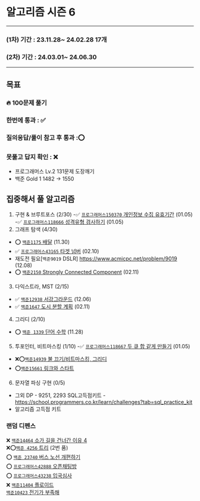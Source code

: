 # 알고리즘 시즌 6

-----------------

### (1차) 기간 : 23.11.28~ 24.02.28 17개
### (2차) 기간 : 24.03.01~ 24.06.30 

----------

## 목표
### 🔥 100문제 풀기
### 한번에 통과 : ✅️
### 질의응답/풀이 참고 후 통과 :⭕
### 못풀고 답지 확인 : ❌
- 프로그래머스 Lv.2 131문제 도장깨기
- 백준 Gold 1 1482 -> 1550

## 집중해서 풀 알고리즘
1. 구현 & 브루트포스 (2/30)
-✅️  [`프로그래머스150370` 개인정보 수집 유효기간](https://school.programmers.co.kr/learn/courses/30/lessons/150370) (01.05)
-✅️  [`프로그래머스118666` 성격유형 검사하기](https://school.programmers.co.kr/learn/courses/30/lessons/118666) (01.05)
2. 그래프 탐색 (4/30)
- ⭕ [`백준1175` 배달](https://www.acmicpc.net/problem/1175) (11.30)
- ✅️ [`프로그래머스43165` 타겟 넘버](https://school.programmers.co.kr/learn/courses/30/lessons/43165) (02.10)
- 재도전 필요[`백준9019` DSLR] https://www.acmicpc.net/problem/9019 (12.08)
- ⭕ [`백준2150` Strongly Connected Component](https://www.acmicpc.net/problem/2150) (02.11)

3. 다익스트라, MST (2/15)
- ✅️ [`백준12938` 서강그라운드](https://www.acmicpc.net/problem/14938) (12.06)
- ✅️ [`백준1647` 도시 분할 계획](https://www.acmicpc.net/problem/1647) (02.11)
4. 그리디 (2/10)
- ⭕ [`백준 1339` 단어 수학](https://www.acmicpc.net/problem/1339) (11.28)

5. 투포인터, 비트마스킹 (1/10)
-✅️ [`프로그래머스118667` 두 큐 합 같게 만들기](https://school.programmers.co.kr/learn/courses/30/lessons/118667) (01.05)
- ❌⭕[`백준14939` 불 끄기/비트마스킹, 그리디](https://www.acmicpc.net/problem/14939)
- ⭕[`백준15661` 링크와 스타트](https://www.acmicpc.net/problem/15661)


6. 문자열 파싱 구현 (0/5)

- 그외
DP - 9251, 2293
SQL고득점키트 - https://school.programmers.co.kr/learn/challenges?tab=sql_practice_kit
- 알고리즘 고득점 키트
### 랜덤 디펜스
❌ [`백준14464` 소가 길을 건너간 이유 4](https://www.acmicpc.net/problem/14464)\
❌⭕[`백준 4256` 트리](https://www.acmicpc.net/problem/4256) (2번 품)\
⭕ [`백준 23740` 버스 노선 개편하기](https://www.acmicpc.net/problem/23740)\
⭕ [`프로그래머스42888` 오픈채팅방](https://school.programmers.co.kr/learn/courses/30/lessons/42888)\
⭕ [`프로그래머스43238` 입국심사](https://school.programmers.co.kr/learn/courses/30/lessons/43238)\
❌ [`백준11404` 플로이드](https://www.acmicpc.net/problem/11404)\
[`백준10423` 전기가 부족해](https://www.acmicpc.net/problem/10423)